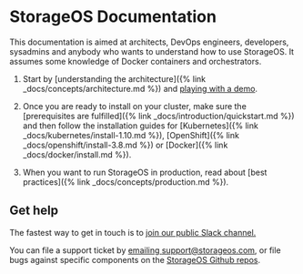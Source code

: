 # StorageOS Documentation

This documentation is aimed at architects, DevOps engineers, developers,
sysadmins and anybody who wants to understand how to use StorageOS. It assumes
some knowledge of Docker containers and orchestrators.

1. Start by [understanding the architecture]({% link
_docs/concepts/architecture.md %}) and [playing with a demo](http://play.storageos.com/main).

1. Once you are ready to install on your cluster, make sure the [prerequisites are
fulfilled]({% link _docs/introduction/quickstart.md %}) and then follow the
installation guides for [Kubernetes]({% link _docs/kubernetes/install-1.10.md %}),
[OpenShift]({% link _docs/openshift/install-3.8.md %}) or [Docker]({% link
_docs/docker/install.md %}).

1. When you want to run StorageOS in production, read about [best practices]({% link
_docs/concepts/production.md %}).

## Get help

The fastest way to get in touch is to [join our public Slack
channel.](https://slack.storageos.com) <script async defer
src="http://slack.storageos.com/slackin.js"></script>

You can file a support ticket by [emailing
support@storageos.com](mailto:support@storageos.com), or file bugs against
specific components on the [StorageOS Github
repos](https://github.com/storageos).
